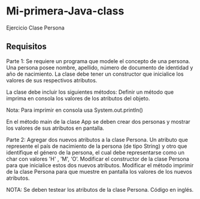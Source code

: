 # Mi-primera-Java-class

Ejercicio Clase Persona

## Requisitos

Parte 1:
Se requiere un programa que modele el concepto de una persona. Una persona posee nombre, apellido, número de documento de identidad y año de nacimiento. La clase debe tener un constructor que inicialice los valores de sus respectivos atributos.

La clase debe incluir los siguientes métodos:
Definir un método que imprima en consola los valores de los atributos del objeto.

Nota: Para imprimir en consola usa System.out.println()

En el método main de la clase App se deben crear dos personas y mostrar los valores de sus atributos en pantalla.

Parte 2:
Agregar dos nuevos atributos a la clase Persona. 
Un atributo que represente el país de nacimiento de la persona (de tipo String) y otro que identifique el género de la persona, el cual debe representarse como un char con valores 'H' , 'M', ‘O’.
Modificar el constructor de la clase Persona para que inicialice estos dos nuevos atributos.
Modificar el método imprimir de la clase Persona para que muestre en pantalla los valores de los nuevos atributos.

NOTA: Se deben testear los atributos de la clase Persona. Código en inglés.